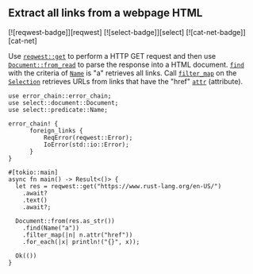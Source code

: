 ## Extract all links from a webpage HTML

[![reqwest-badge]][reqwest] [![select-badge]][select] [![cat-net-badge]][cat-net]

Use [`reqwest::get`] to perform a HTTP GET request and then use
[`Document::from_read`] to parse the response into a HTML document.
[`find`] with the criteria of [`Name`] is "a" retrieves all links.
Call [`filter_map`] on the [`Selection`] retrieves URLs
from links that have the "href" [`attr`] (attribute).

```rust,edition2024,no_run
use error_chain::error_chain;
use select::document::Document;
use select::predicate::Name;

error_chain! {
      foreign_links {
          ReqError(reqwest::Error);
          IoError(std::io::Error);
      }
}

#[tokio::main]
async fn main() -> Result<()> {
  let res = reqwest::get("https://www.rust-lang.org/en-US/")
    .await?
    .text()
    .await?;

  Document::from(res.as_str())
    .find(Name("a"))
    .filter_map(|n| n.attr("href"))
    .for_each(|x| println!("{}", x));

  Ok(())
}

```

[`attr`]: https://docs.rs/select/*/select/node/struct.Node.html#method.attr
[`Document::from_read`]: https://docs.rs/select/*/select/document/struct.Document.html#method.from_read
[`filter_map`]: https://doc.rust-lang.org/core/iter/trait.Iterator.html#method.filter_map
[`find`]: https://docs.rs/select/*/select/document/struct.Document.html#method.find
[`Name`]: https://docs.rs/select/*/select/predicate/struct.Name.html
[`reqwest::get`]: https://docs.rs/reqwest/*/reqwest/fn.get.html
[`Selection`]: https://docs.rs/select/*/select/selection/struct.Selection.html
